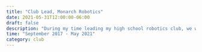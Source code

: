 ```yaml
---
title: "Club Lead, Monarch Robotics"
date: 2021-05-31T12:00:00-06:00
draft: false
description: "During my time leading my high school robotics club, we won half a dozen awards across multiple competitions."
time: "September 2017 - May 2021"
category: club
---
```

